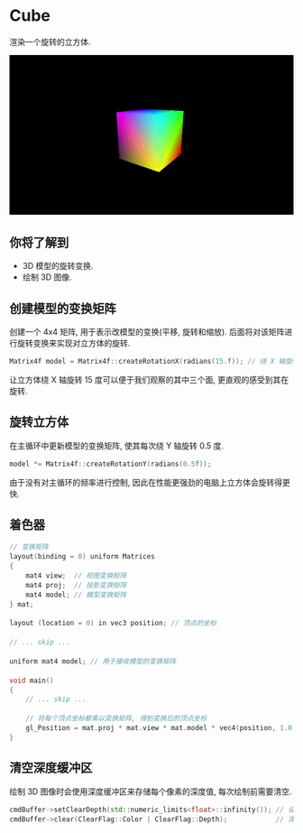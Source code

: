 # Cube

渲染一个旋转的立方体.

<p align="center"><img src="assets/screenshot.gif"/></p>

## 你将了解到

- 3D 模型的旋转变换.
- 绘制 3D 图像.

## 创建模型的变换矩阵

创建一个 4x4 矩阵, 用于表示改模型的变换(平移, 旋转和缩放). 后面将对该矩阵进行旋转变换来实现对立方体的旋转.

```cpp
Matrix4f model = Matrix4f::createRotationX(radians(15.f)); // 绕 X 轴旋转 15 度
```

让立方体绕 X 轴旋转 15 度可以便于我们观察的其中三个面, 更直观的感受到其在旋转.

## 旋转立方体

在主循环中更新模型的变换矩阵, 使其每次绕 Y 轴旋转 0.5 度.

```cpp
model *= Matrix4f::createRotationY(radians(0.5f));
```

由于没有对主循环的频率进行控制, 因此在性能更强劲的电脑上立方体会旋转得更快.

## 着色器

```cpp
// 变换矩阵
layout(binding = 0) uniform Matrices
{
    mat4 view;  // 视图变换矩阵
    mat4 proj;  // 投影变换矩阵
    mat4 model; // 模型变换矩阵
} mat;

layout (location = 0) in vec3 position; // 顶点的坐标

// ... skip ...

uniform mat4 model; // 用于接收模型的变换矩阵

void main()
{
    // ... skip ...

    // 将每个顶点坐标都乘以变换矩阵, 得到变换后的顶点坐标
    gl_Position = mat.proj * mat.view * mat.model * vec4(position, 1.0);
}
```

## 清空深度缓冲区

绘制 3D 图像时会使用深度缓冲区来存储每个像素的深度值, 每次绘制前需要清空.

```cpp
cmdBuffer->setClearDepth(std::numeric_limits<float>::infinity()); // 设置清空深度缓冲区的默认值为无穷大
cmdBuffer->clear(ClearFlag::Color | ClearFlag::Depth);            // 清空颜色缓冲区和深度缓冲区
```
